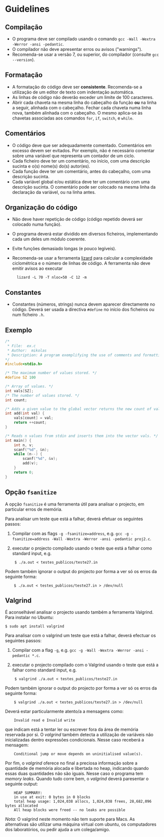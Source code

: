 # Guidelines

## Compilação

* O programa deve ser compilado usando o comando `gcc -Wall -Wextra -Werror -ansi -pedantic`.
* O compilador não deve apresentar erros ou avisos ("warnings").
* Recomenda-se usar a versão 7, ou superior, do compilador (consulte `gcc --version`).

## Formatação

* A formatação do código deve ser **consistente**. Recomenda-se a utilização de um editor de texto com indentação automática.
* As linhas de código não deverão exceder um limite de 100 caracteres.
* Abrir cada chaveta na mesma linha do cabeçalho da função **ou** na linha a seguir, alinhada com o cabeçalho.
Fechar cada chaveta numa linha nova, também alinhada com o cabeçalho. O mesmo aplica-se às chavetas associadas aos comandos `for`, `if`, `switch`, e `while`.

## Comentários

* O código deve que ser adequadamente comentado. Comentários em excesso devem ser evitados.
Por exemplo, não é necessário comentar sobre uma variável que representa um contador de um ciclo.
* Cada ficheiro deve ter um comentário, no início, com uma descrição sucinta e o(s) nome(s) do(s) autor(es).
* Cada função deve ter um comentário, antes do cabeçalho, com uma descrição sucinta.
* Cada variável global e/ou estática deve ter um comentário com uma descrição sucinta. O comentário pode ser colocado na mesma linha da declaração da variável, ou na linha antes.

## Organização do código

* Não deve haver repetição de código (código repetido deverá ser colocado numa função).
* O programa deverá estar dividido em diversos ficheiros, implementando cada um deles um módulo coerente.
* Evite funções demasiado longas (e pouco legíveis).
* Recomenda-se usar a ferramenta [lizard](http://www.lizard.ws/) para calcular a complexidade ciclométrica e o número de linhas de código. A ferramenta não deve emitir avisos ao executar

        lizard -L 70 -T nloc=50 -C 12 -m

## Constantes

* Constantes (números, strings) nunca devem aparecer directamente no código. Deverá ser usada a directiva `#define` no início dos ficheiros ou num ficheiro `.h`.

## Exemplo

```C
/*
 * File:  ex.c
 * Author:  mikolas
 * Description: A program exemplifying the use of comments and formatting in C.
*/
#include<stdio.h>

/* The maximum number of values stored. */
#define SZ 100

/* Array of values. */
int vals[SZ];
/* The number of values stored. */
int count;

/* Adds a given value to the global vector returns the new count of values. */
int add(int val) {
    vals[count] = val;
    return ++count;
}

/* Reads n values from stdin and inserts them into the vector vals. */
int main() {
    int n, v;
    scanf("%d", &n);
    while (n--) {
        scanf("%d", &v);
        add(v);
    }
    return 0;
}
```

## Opção `fsanitize`

A opção `fsanitize` é uma ferramenta útil para analisar o projecto, em particular erros de memória.

Para analisar um teste que está a falhar, deverá efetuar os seguintes passos:

1. Compilar com as flags `-g -fsanitize=address`, e.g.  `gcc -g -fsanitize=address -Wall -Wextra -Werror -ansi -pedantic proj2.c`.
2. executar o projecto compilado usando o teste que está a falhar como standard input, e.g.

        $ ./a.out < testes_publicos/teste27.in

Podem também ignorar o output do projecto por forma a ver só os erros da seguinte forma:

        $ ./a.out < testes_publicos/teste27.in > /dev/null

## Valgrind

É aconselhável analisar o projecto usando também a ferramenta Valgrind. Para instalar no Ubuntu:

    $ sudo apt install valgrind

Para analisar com o valgrind um teste que está a falhar, deverá efectuar os seguintes passos:

1. Compilar com a flag `-g`, e.g.  `gcc -g -Wall -Wextra -Werror -ansi -pedantic *.c`.
2. executar o projecto compilado com o Valgrind usando o teste que está a falhar como standard input, e.g.

        $ valgrind ./a.out < testes_publicos/teste27.in

Podem também ignorar o output do projecto por forma a ver só os erros da seguinte forma:

        $ valgrind ./a.out < testes_publicos/teste27.in > /dev/null

Deverá estar particularmente atento/a a mensagens como:

        Invalid read e Invalid write

que indicam está a tentar ler ou escrever fora da área de memória reservada por si. O *valgrind* também detecta a utilização de variáveis não inicializadas dentro expressões condicionais. Nesse caso receberá a mensagem:

        Conditional jump or move depends on uninitialised value(s).

Por fim, o *valgrind* oferece no final a preciosa informação sobre a quantidade de memória alocada e libertada no heap, indicando quando essas duas quantidades não são iguais. Nesse caso o programa tem _memory leaks_. Quando tudo corre bem, o _valgrind_ deverá paresentar o seguinte output:

        HEAP SUMMARY:
        in use at exit: 0 bytes in 0 blocks
        total heap usage: 1,024,038 allocs, 1,024,038 frees, 28,682,096 bytes allocated
        All heap blocks were freed -- no leaks are possible

*Nota:* O valgrind neste momento não tem suporte para Macs. As alternativas são utilizar uma máquina virtual com ubuntu, os computadores dos laboratórios, ou pedir ajuda a um colega/amigo.
